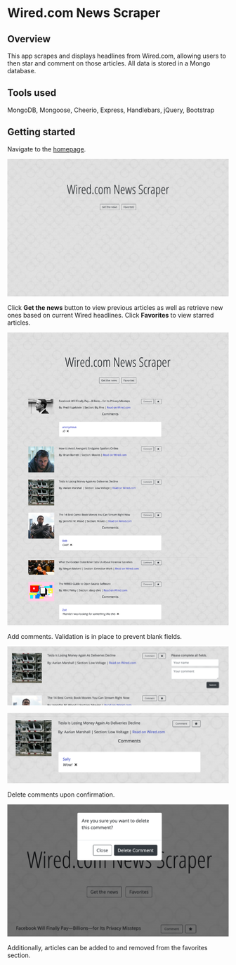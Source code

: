 # Wired.com News Scraper

## Overview
This app scrapes and displays headlines from Wired.com, allowing users to then star and comment on those articles. All data is stored in a Mongo database.

## Tools used
MongoDB, Mongoose, Cheerio, Express, Handlebars, jQuery, Bootstrap

## Getting started
Navigate to the [homepage](https://desolate-stream-48224.herokuapp.com/).

![News Scraper Main](./images/main.png)

Click **Get the news** button to view previous articles as well as retrieve new ones based on current Wired headlines. Click **Favorites** to view starred articles.

![News Scraper Articles](./images/articles.png)

Add comments. Validation is in place to prevent blank fields.

![Comment Validation](./images/validation.png)

![Comment Added](./images/commented.png)

Delete comments upon confirmation.

![Confirm Comment Delete](./images/confirm-delete.png)

Additionally, articles can be added to and removed from the favorites section.